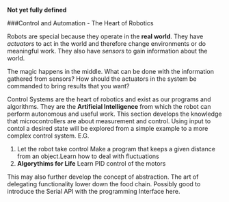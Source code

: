 **Not yet fully defined**

###Control and Automation - The Heart of Robotics

Robots are special because they operate in the **real world**.  They have *actuators* to act in the world and therefore change environments or do meaningful work. They also have *sensors* to gain information about the world. 

The magic happens in the middle. What can be done with the information gathered from sensors? How should the actuators in the system be commanded to bring results that you want?

Control Systems are the heart of robotics and exist as our programs and algorithms. They are the **Artificial Intelligence** from which the robot can perform autonomous and useful work. This section develops the knowledge that microcontrollers are about measurement and control. Using input to contol a desired state will be explored from a simple example to a more complex control system. E.G. 

1. Let the robot take control Make a program that keeps a given distance from an object.Learn how to deal with fluctuations 
2. **Algorythims for Life** Learn PID control of the motors

This may also further develop the concept of abstraction. The art of delegating functionality lower down the food chain.  Possibly good to introduce the Serial API with the programming Interface here. 
